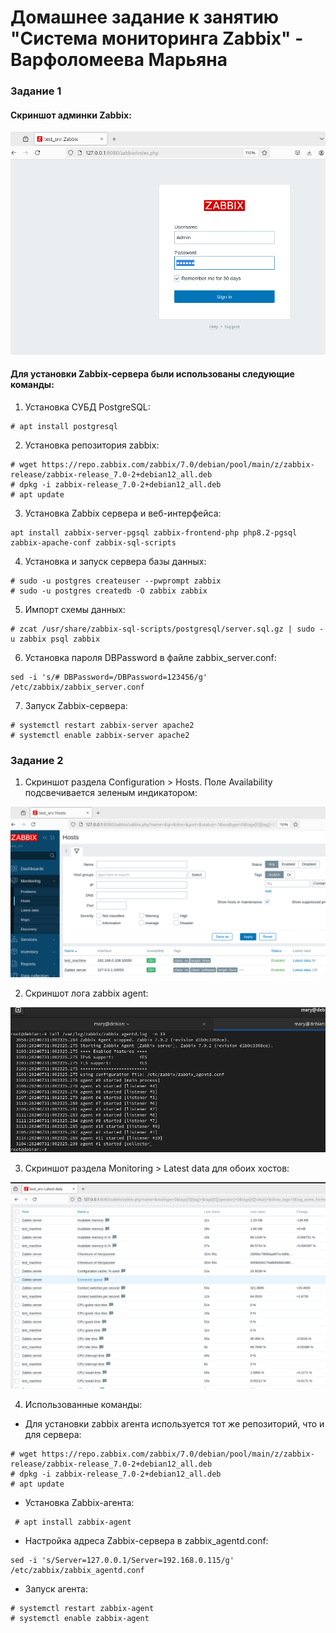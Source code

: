 # Домашнее задание к занятию "Система мониторинга Zabbix" - Варфоломеева Марьяна

### Задание 1

#### Скриншот админки Zabbix:

![](./img/01_admin_autorasation.png)

#### Для установки Zabbix-сервера были использованы следующие команды:

1. Установка СУБД PostgreSQL:

```
# apt install postgresql
```

2. Установка репозитория zabbix:
```
# wget https://repo.zabbix.com/zabbix/7.0/debian/pool/main/z/zabbix-release/zabbix-release_7.0-2+debian12_all.deb
# dpkg -i zabbix-release_7.0-2+debian12_all.deb
# apt update 
```
3. Установка Zabbix сервера и веб-интерфейса:

```
apt install zabbix-server-pgsql zabbix-frontend-php php8.2-pgsql zabbix-apache-conf zabbix-sql-scripts
```
4. Установка и запуск сервера базы данных:

```
# sudo -u postgres createuser --pwprompt zabbix
# sudo -u postgres createdb -O zabbix zabbix 
```

5. Импорт схемы данных:
```
# zcat /usr/share/zabbix-sql-scripts/postgresql/server.sql.gz | sudo -u zabbix psql zabbix 
```

6. Установка пароля DBPassword в файле zabbix_server.conf:
```
sed -i 's/# DBPassword=/DBPassword=123456/g' /etc/zabbix/zabbix_server.conf
```

7. Запуск Zabbix-сервера:
```
# systemctl restart zabbix-server apache2
# systemctl enable zabbix-server apache2 
```

### Задание 2

1. Cкриншот раздела Configuration > Hosts. Поле Availability подсвечивается зеленым индикатором:

![](./img/02_hosts_status.png)

2. Скриншот лога zabbix agent:

![](./img/03_agent_log.png)

3. Cкриншот раздела Monitoring > Latest data для обоих хостов:

![](./img/04_latest_data.png)

4. Использованные команды:

* Для установки zabbix агента используется тот же репозиторий, что и для сервера:
```
# wget https://repo.zabbix.com/zabbix/7.0/debian/pool/main/z/zabbix-release/zabbix-release_7.0-2+debian12_all.deb
# dpkg -i zabbix-release_7.0-2+debian12_all.deb
# apt update 
```

* Установка Zabbix-агента:

```
 # apt install zabbix-agent
```

* Настройка адреса Zabbix-сервера в zabbix_agentd.conf:
```
sed -i 's/Server=127.0.0.1/Server=192.168.0.115/g' /etc/zabbix/zabbix_agentd.conf
```

* Запуск агента:

```
# systemctl restart zabbix-agent
# systemctl enable zabbix-agent 
```


